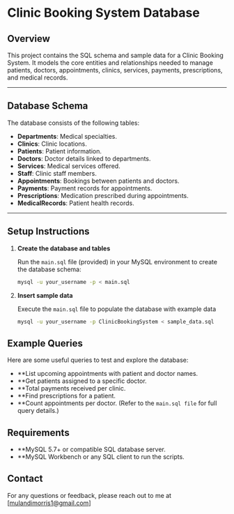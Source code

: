 # Clinic Booking System Database

## Overview

This project contains the SQL schema and sample data for a Clinic Booking System. It models the core entities and relationships needed to manage patients, doctors, appointments, clinics, services, payments, prescriptions, and medical records.

---

## Database Schema

The database consists of the following tables:

- **Departments**: Medical specialties.
- **Clinics**: Clinic locations.
- **Patients**: Patient information.
- **Doctors**: Doctor details linked to departments.
- **Services**: Medical services offered.
- **Staff**: Clinic staff members.
- **Appointments**: Bookings between patients and doctors.
- **Payments**: Payment records for appointments.
- **Prescriptions**: Medication prescribed during appointments.
- **MedicalRecords**: Patient health records.

---

## Setup Instructions

1. **Create the database and tables**

   Run the `main.sql` file (provided) in your MySQL environment to create the database schema:

   ```bash
   mysql -u your_username -p < main.sql

2. **Insert sample data**

    Execute the `main.sql` file to populate the database with example data 

    ```bash
    mysql -u your_username -p ClinicBookingSystem < sample_data.sql


## Example Queries
   Here are some useful queries to test and explore the database:
- **List upcoming appointments with patient and doctor names.
- **Get patients assigned to a specific doctor.
- **Total payments received per clinic.
- **Find prescriptions for a patient.
- **Count appointments per doctor.
 (Refer to the `main.sql file` for full query details.)


## Requirements

- **MySQL 5.7+ or compatible SQL database server.
- **MySQL Workbench or any SQL client to run the scripts.


## Contact

For any questions or feedback, please reach out to me at [mulandimorris1@gmail.com]
